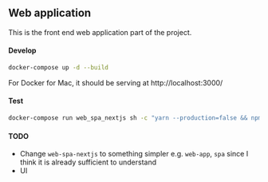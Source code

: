 ## Web application
This is the front end web application part of the project.

#### Develop
```bash
docker-compose up -d --build
```
For Docker for Mac, it should be serving at http://localhost:3000/

#### Test
```bash
docker-compose run web_spa_nextjs sh -c "yarn --production=false && npm run lint"
```

#### TODO
* Change `web-spa-nextjs` to something simpler e.g. `web-app`, `spa` since I think it is already sufficient to understand
* UI
